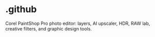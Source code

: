 # .github
Corel PaintShop Pro photo editor: layers, AI upscaler, HDR, RAW lab, creative filters, and graphic design tools.
